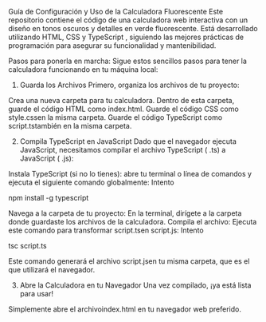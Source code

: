 Guía de Configuración y Uso de la Calculadora Fluorescente
Este repositorio contiene el código de una calculadora web interactiva con un diseño en tonos oscuros y detalles en verde fluorescente. Está desarrollado utilizando HTML, CSS y TypeScript , siguiendo las mejores prácticas de programación para asegurar su funcionalidad y mantenibilidad.

Pasos para ponerla en marcha:
Sigue estos sencillos pasos para tener la calculadora funcionando en tu máquina local:

1. Guarda los Archivos
Primero, organiza los archivos de tu proyecto:

Crea una nueva carpeta para tu calculadora.
Dentro de esta carpeta, guarde el código HTML como index.html.
Guarde el código CSS como style.cssen la misma carpeta.
Guarde el código TypeScript como script.tstambién en la misma carpeta.


2. Compila TypeScript en JavaScript
Dado que el navegador ejecuta JavaScript, necesitamos compilar el archivo TypeScript ( .ts) a JavaScript ( .js):

Instala TypeScript (si no lo tienes): abre tu terminal o línea de comandos y ejecuta el siguiente comando globalmente:
Intento

npm install -g typescript

Navega a la carpeta de tu proyecto: En la terminal, dirígete a la carpeta donde guardaste los archivos de la calculadora.
Compila el archivo: Ejecuta este comando para transformar script.tsen script.js:
Intento

tsc script.ts

Este comando generará el archivo script.jsen tu misma carpeta, que es el que utilizará el navegador.


3. Abre la Calculadora en tu Navegador
Una vez compilado, ¡ya está lista para usar!

Simplemente abre el archivoindex.html en tu navegador web preferido.
